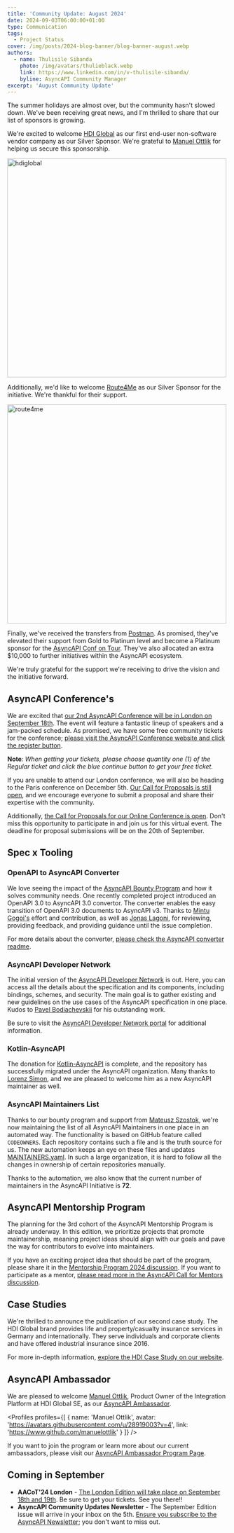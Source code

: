 ```yaml
---
title: 'Community Update: August 2024'
date: 2024-09-03T06:00:00+01:00
type: Communication
tags:
  - Project Status
cover: /img/posts/2024-blog-banner/blog-banner-august.webp
authors:
  - name: Thulisile Sibanda
    photo: /img/avatars/thulieblack.webp
    link: https://www.linkedin.com/in/v-thulisile-sibanda/
    byline: AsyncAPI Community Manager
excerpt: 'August Community Update'
---
```


The summer holidays are almost over, but the community hasn't slowed down. We've been receiving great news, and I'm thrilled to share that our list of sponsors is growing.

We're excited to welcome [HDI Global](https://www.hdi.global/) as our first end-user non-software vendor company as our Silver Sponsor. We're grateful to [Manuel Ottlik](https://www.linkedin.com/in/manuelottlik) for helping us secure this sponsorship.

<a href='https://www.hdi.global/' target='_blank'>
<img src='/img/sponsors/hdi_logo.png' alt='hdiglobal' width='500px' />
</a>

Additionally, we'd like to welcome [Route4Me](https://www.route4me.com/) as our Silver Sponsor for the initiative. We're thankful for their support.

<a href='https://www.route4me.com/' target='_blank'>
<img src='/img/sponsors/route4me_logo.png' alt='route4me' width='500px' />
</a>

Finally, we've received the transfers from [Postman](https://www.postman.com/). As promised, they've elevated their support from Gold to Platinum level and become a Platinum sponsor for the [AsyncAPI Conf on Tour](https://conference.asyncapi.com/). They've also allocated an extra $10,000 to further initiatives within the AsyncAPI ecosystem.

We're truly grateful for the support we're receiving to drive the vision and the initiative forward.

## AsyncAPI Conference's

We are excited that [our 2nd AsyncAPI Conference will be in London on September 18th](https://conference.asyncapi.com/venue/London). The event will feature a fantastic lineup of speakers and a jam-packed schedule.
As promised, we have some free community tickets for the conference; [please visit the AsyncAPI Conference website and click the register button](https://conference.asyncapi.com/).

**Note**: _When getting your tickets, please choose quantity one (1) of the Regular ticket and click the blue continue button to get your free ticket._

If you are unable to attend our London conference, we will also be heading to the Paris conference on December 5th. [Our Call for Proposals is still open](https://conference.asyncapi.com/venue/Paris), and we encourage everyone to submit a proposal and share their expertise with the community.

Additionally, [the Call for Proposals for our Online Conference is open](https://conference.asyncapi.com/venue/Online). Don't miss this opportunity to participate in and join us for this virtual event.
The deadline for proposal submissions will be on the 20th of September.

## Spec x Tooling

### OpenAPI to AsyncAPI Converter

We love seeing the impact of the [AsyncAPI Bounty Program](https://github.com/orgs/asyncapi/projects/36/?pane=info) and how it solves community needs. One recently completed project introduced an OpenAPI 3.0 to AsyncAPI 3.0 convertor. The converter enables the easy transition of OpenAPI 3.0 documents to AsyncAPI v3. Thanks to [Mintu Gogoi's](https://github.com/Gmin2) effort and contribution, as well as [Jonas Lagoni](https://github.com/jonaslagoni), for reviewing, providing feedback, and providing guidance until the issue completion.

For more details about the converter, [please check the AsyncAPI converter readme](https://github.com/asyncapi/converter-js/blob/master/README.md#openapi-30-to-asyncapi-30-conversion).

### AsyncAPI Developer Network

The initial version of the [AsyncAPI Developer Network](https://asyncapi-developer-portal.netlify.app/) is out. Here, you can access all the details about the specification and its components, including bindings, schemes, and security. The main goal is to gather existing and new guidelines on the use cases of the AsyncAPI specification in one place.
Kudos to [Pavel Bodiachevskii](https://www.linkedin.com/in/pavel-bo/) for his outstanding work.

Be sure to visit the [AsyncAPI Developer Network portal](https://asyncapi-developer-portal.netlify.app/) for additional information.

### Kotlin-AsyncAPI

The donation for [Kotlin-AsyncAPI](https://github.com/asyncapi/kotlin-asyncapi) is complete, and the repository has successfully migrated under the AsyncAPI organization. Many thanks to [Lorenz Simon](https://github.com/lorenzsimon), and we are pleased to welcome him as a new AsyncAPI maintainer as well.

### AsyncAPI Maintainers List

Thanks to our bounty program and support from [Mateusz Szostok](https://github.com/mszostok), we're now maintaining the list of all AsyncAPI Maintainers in one place in an automated way.
The functionality is based on GitHub feature called `CODEOWNERS`. Each repository contains such a file and is the truth source for us. The new automation keeps an eye on these files and updates [MAINTAINERS.yaml](https://github.com/asyncapi/community/blob/master/MAINTAINERS.yaml). In such a large organization, it is hard to follow all the changes in ownership of certain repositories manually.

Thanks to the automation, we also know that the current number of maintainers in the AsyncAPI Initiative is **72**.

## AsyncAPI Mentorship Program

The planning for the 3rd cohort of the AsyncAPI Mentorship Program is already underway. In this edition, we prioritize projects that promote maintainership, meaning project ideas should align with our goals and pave the way for contributors to evolve into maintainers.

If you have an exciting project idea that should be part of the program, please share it in the [Mentorship Program 2024 discussion](https://github.com/orgs/asyncapi/discussions/1361). If you want to participate as a mentor, [please read more in the AsyncAPI Call for Mentors discussion](https://github.com/orgs/asyncapi/discussions/1350).

## Case Studies

We're thrilled to announce the publication of our second case study. The HDI Global brand provides life and property/casualty insurance services in Germany and internationally. They serve individuals and corporate clients and have offered industrial insurance since 2016.

For more in-depth information, [explore the HDI Case Study on our website](https://www.asyncapi.com/casestudies/hdiglobal).

## AsyncAPI Ambassador

We are pleased to welcome [Manuel Ottlik](https://www.linkedin.com/in/manuelottlik), Product Owner of the Integration Platform at HDI Global SE, as our [AsyncAPI Ambassador](https://www.asyncapi.com/community/ambassadors/manuelottlik).

<Profiles profiles={[
{
name: 'Manuel Ottlik',
avatar: 'https://avatars.githubusercontent.com/u/28919003?v=4',
link: 'https://www.github.com/manuelottlik'
}
]} />

If you want to join the program or learn more about our current ambassadors, please visit our [AsyncAPI Ambassador Program Page](https://www.asyncapi.com/community/ambassadors).

## Coming in September

- **AACoT'24 London** - [The London Edition will take place on September 18th and 19th](https://conference.asyncapi.com/venue/London). Be sure to get your tickets. See you there!!
- **AsyncAPI Community Updates Newsletter** - The September Edition issue will arrive in your inbox on the 5th. [Ensure you subscribe to the AsyncAPI Newsletter](https://www.asyncapi.com/newsletter); you don't want to miss out.
